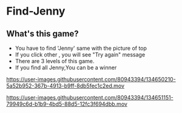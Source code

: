 # Find-Jenny

## What's this game?
- You have to find 'Jenny' same with the picture of top
- If you click other , you will see "Try again" message
- There are 3 levels of this game.
- If you find all Jenny,You can be a winner

https://user-images.githubusercontent.com/80943394/134650210-5a52b952-367b-4913-b9ff-8db5fec1c2ed.mov

https://user-images.githubusercontent.com/80943394/134651151-79949c6d-b1b9-4bd5-88d5-12fc3f694dbb.mov
